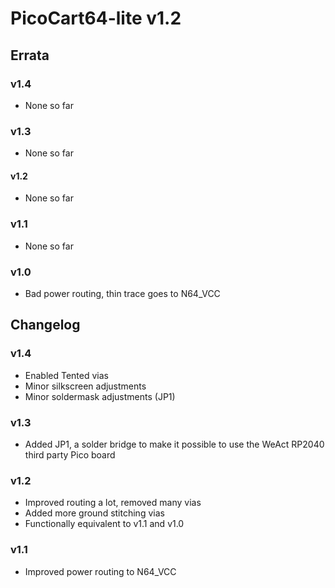 # PicoCart64-lite v1.2

## Errata

### v1.4
- None so far

### v1.3
- None so far

#### v1.2
- None so far

### v1.1
- None so far

### v1.0
- Bad power routing, thin trace goes to N64_VCC


## Changelog

### v1.4
- Enabled Tented vias
- Minor silkscreen adjustments
- Minor soldermask adjustments (JP1)

### v1.3
- Added JP1, a solder bridge to make it possible to use the WeAct RP2040 third party Pico board

### v1.2
- Improved routing a lot, removed many vias
- Added more ground stitching vias
- Functionally equivalent to v1.1 and v1.0

### v1.1

- Improved power routing to N64_VCC

